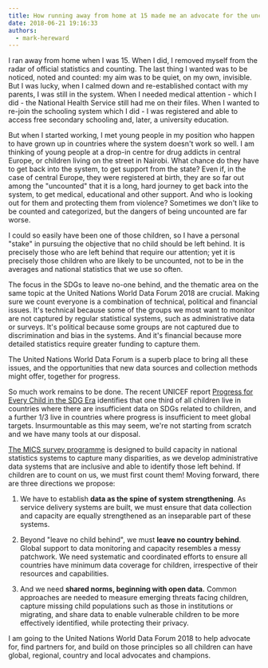 ```yaml
---
title: How running away from home at 15 made me an advocate for the uncounted
date: 2018-06-21 19:16:33
authors:
  - mark-hereward
---
```


I ran away from home when I was 15. When I did, I removed myself from the radar
of official statistics and counting. The last thing I wanted was to be noticed,
noted and counted: my aim was to be quiet, on my own, invisible. But I was
lucky, when I calmed down and re-established contact with my parents, I was
still in the system. When I needed medical attention - which I did - the
National Health Service still had me on their files. When I wanted to re-join
the schooling system which I did - I was registered and able to access free
secondary schooling and, later, a university education.

But when I started working, I met young people in my position who happen to have
grown up in countries where the system doesn't work so well. I am thinking of
young people at a drop-in centre for drug addicts in central Europe, or children
living on the street in Nairobi. What chance do they have to get back into the
system, to get support from the state? Even if, in the case of central Europe,
they were registered at birth, they are so far out among the "uncounted" that it
is a long, hard journey to get back into the system, to get medical, educational
and other support. And who is looking out for them and protecting them from
violence? Sometimes we don't like to be counted and categorized, but the dangers
of being uncounted are far worse.

I could so easily have been one of those children, so I have a personal "stake"
in pursuing the objective that no child should be left behind. It is precisely
those who are left behind that require our attention; yet it is precisely those
children who are likely to be uncounted, not to be in the averages and national
statistics that we use so often.

The focus in the SDGs to leave no-one behind, and the thematic area on the same
topic at the United Nations World Data Forum 2018 are crucial. Making sure we
count everyone is a combination of technical, political and financial issues.
It's technical because some of the groups we most want to monitor are not
captured by regular statistical systems, such as administrative data or surveys.
It's political because some groups are not captured due to discrimination and
bias in the systems. And it's financial because more detailed statistics require
greater funding to capture them.

The United Nations World Data Forum is a superb place to bring all these issues,
and the opportunities that new data sources and collection methods might offer,
together for progress.

So much work remains to be done. The recent UNICEF report
[Progress for Every Child in the SDG Era](https://data.unicef.org/resources/progress-for-every-child-2018/)
identifies that one third of all children live in countries where there are
insufficient data on SDGs related to children, and a further 1/3 live in
countries where progress is insufficient to meet global targets. Insurmountable
as this may seem, we're not starting from scratch and we have many tools at our
disposal.

[The MICS survey programme](http://mics.unicef.org/) is designed to build
capacity in national statistics systems to capture many disparities, as we
develop administrative data systems that are inclusive and able to identify
those left behind. If children are to count on us, we must first count them!
Moving forward, there are three directions we propose:

1.  We have to establish **data as the spine of system strengthening**. As
    service delivery systems are built, we must ensure that data collection and
    capacity are equally strengthened as an inseparable part of these systems.

2.  Beyond "leave no child behind", we must **leave no country behind**. Global
    support to data monitoring and capacity resembles a messy patchwork. We need
    systematic and coordinated efforts to ensure all countries have minimum data
    coverage for children, irrespective of their resources and capabilities.

3.  And we need **shared norms, beginning with open data.** Common approaches
    are needed to measure emerging threats facing children, capture missing
    child populations such as those in institutions or migrating, and share data
    to enable vulnerable children to be more effectively identified, while
    protecting their privacy.

I am going to the United Nations World Data Forum 2018 to help advocate for,
find partners for, and build on those principles so all children can have
global, regional, country and local advocates and champions.
